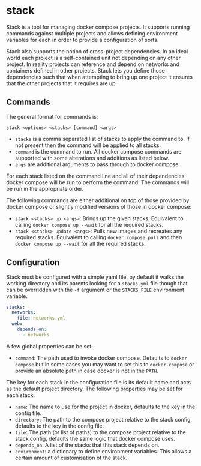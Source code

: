 # stack

Stack is a tool for managing docker compose projects. It supports running
commands against multiple projects and allows defining environment variables for
each in order to provide a configuration of sorts.

Stack also supports the notion of cross-project dependencies. In an ideal world
each project is a self-contained unit not depending on any other project. In
reality projects can reference and depend on networks and containers defined in
other projects. Stack lets you define those dependencies such that when
attempting to bring up one project it ensures that the other projects that it
requires are up.

## Commands

The general format for commands is:
```
stack <options> <stacks> [command] <args>
```
* `stacks` is a comma separated list of stacks to apply the command to. If not
present then the command will be applied to all stacks.
* `command` is the command to run. All docker compose commands are supported
with some alterations and additions as listed below.
* `args` are additional arguments to pass through to docker compose.

For each stack listed on the command line and all of their dependencies docker
compose will be run to perform the command. The commands will be run in the
appropriate order.

The following commands are either additional on top of those provided by docker
compose or slightly modified versions of those in docker compose:
* `stack <stacks> up <args>`: Brings up the given stacks. Equivalent to calling
`docker compose up --wait` for all the required stacks.
* `stack <stacks> update <args>`: Pulls new images and recreates any required
stacks. Equivalent to calling `docker compose pull` and then
`docker compose up --wait` for all the required stacks.

## Configuration

Stack must be configured with a simple yaml file, by default it walks the
working directory and its parents looking for a `stacks.yml` file though that
can be overridden with the `-f` argument or the `STACKS_FILE` environment
variable.

```yaml
stacks:
  networks:
    file: networks.yml
  web:
    depends_on:
      - networks
```

A few global properties can be set:

* `command`: The path used to invoke docker compose. Defaults to
`docker compose` but in some cases you may want to set this to `docker-compose`
or provide an absolute path in case docker is not in the `PATH`.

The key for each stack in the configuration file is its default name and acts as
the default project directory. The following properties may be set for each
stack:

* `name`: The name to use for the project in docker, defaults to the key in the
config file.
* `directory`: The path to the compose project relative to the stack config,
defaults to the key in the config file.
* `file`: The path (or list of paths) to the compose project relative to the
stack config, defaults the same logic that docker compose uses.
* `depends_on`: A list of the stacks that this stack depends on.
* `environment`: a dictionary to define environment variables. This allows a certain
amount of customisation of the stack.
